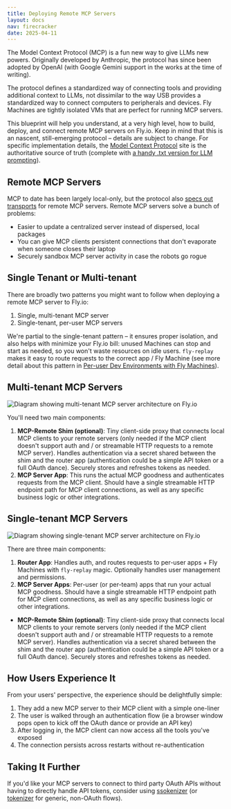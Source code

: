 ```yaml
---
title: Deploying Remote MCP Servers
layout: docs
nav: firecracker
date: 2025-04-11
---
```

The Model Context Protocol (MCP) is a fun new way to give LLMs new powers. Originally developed by Anthropic, the protocol has since been adopted by OpenAI (with Google Gemini support in the works at the time of writing).

The protocol defines a standardized way of connecting tools and providing additional context to LLMs, not dissimilar to the way USB provides a standardized way to connect computers to peripherals and devices. Fly Machines are tightly isolated VMs that are perfect for running MCP servers.

This blueprint will help you understand, at a very high level, how to build, deploy, and connect remote MCP servers on Fly.io. Keep in mind that this is an nascent, still-emerging protocol – details are subject to change. For specific implementation details,  the [Model Context Protocol](https://modelcontextprotocol.io/) site is the authoritative source of truth (complete with [a handy .txt version for LLM prompting](https://modelcontextprotocol.io/llms-full.txt)).

## Remote MCP Servers

MCP to date has been largely local-only, but the protocol also [specs out transports](https://modelcontextprotocol.io/specification/2025-03-26/basic/transports) for remote MCP servers. Remote MCP servers solve a bunch of problems:

- Easier to update a centralized server instead of dispersed, local packages
- You can give  MCP clients persistent connections that don't evaporate when someone closes their laptop
- Securely sandbox MCP server activity in case the robots go rogue

## Single Tenant or Multi-tenant

There are broadly two patterns you might want to follow when deploying a remote MCP server to Fly.io:

1. Single, multi-tenant MCP server 
1. Single-tenant, per-user MCP servers 

We're partial to the single-tenant pattern – it ensures proper isolation, and also helps with minimize your Fly.io bill: unused Machines can stop and start as needed, so you won't waste resources on idle users. `fly-replay` makes it easy to route requests to the correct app / Fly Machine (see more detail about this pattern in [Per-user Dev Environments with Fly Machines](https://fly.io/docs/blueprints/per-user-dev-environments/)).

## Multi-tenant MCP Servers

<img src="/static/images/docs-mcp-multi-tenant.webp" alt="Diagram showing multi-tenant MCP server architecture on Fly.io">

You'll need two main components:

1. **MCP-Remote Shim (optional)**: Tiny client-side proxy that connects local MCP clients to your remote servers (only needed if the MCP client doesn't support auth and / or streamable HTTP requests to a remote MCP server). Handles authentication via a secret shared between the shim and the router app (authentication could be a simple API token or a full OAuth dance). Securely stores and refreshes tokens as needed.
1. **MCP Server App**: This runs the actual MCP goodness and authenticates requests from the MCP client. Should have a single streamable HTTP endpoint path for MCP client connections, as well as any specific business logic or other integrations. 

## Single-tenant MCP Servers

<img src="/static/images/docs-mcp-single-tenant.webp" alt="Diagram showing single-tenant MCP server architecture on Fly.io">

There are three main components:

1. **Router App**: Handles auth, and routes requests to per-user apps + Fly Machines with `fly-replay` magic. Optionally handles user management and permissions. 
1. **MCP Server Apps**: Per-user (or per-team) apps that run your actual MCP goodness. Should have a single streamable HTTP endpoint path for MCP client connections, as well as any specific business logic or other integrations. 
- **MCP-Remote Shim (optional)**: Tiny client-side proxy that connects local MCP clients to your remote servers (only needed if the MCP client doesn't support auth and / or streamable HTTP requests to a remote MCP server). Handles authentication via a secret shared between the shim and the router app (authentication could be a simple API token or a full OAuth dance). Securely stores and refreshes tokens as needed.

## How Users Experience It

From your users' perspective, the experience should be delightfully simple:

1. They add a new MCP server to their MCP client with a simple one-liner
1. The user is walked through an authentication flow (ie a browser window pops open to kick off the OAuth dance or provide an API key)
1. After logging in, the MCP client can now access all the tools you've exposed
1. The connection persists across restarts without re-authentication

## Taking It Further

If you'd like your MCP servers to connect to third party OAuth APIs without having to directly handle API tokens, consider using [ssokenizer](https://github.com/superfly/ssokenizer) (or [tokenizer](https://github.com/superfly/tokenizer) for generic, non-OAuth flows).